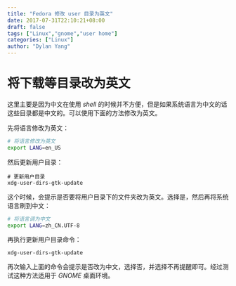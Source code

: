```yaml
---
title: "Fedora 修改 user 目录为英文"
date: 2017-07-31T22:10:21+08:00
draft: false
tags: ["Linux","gnome","user home"]
categories: ["Linux"]
author: "Dylan Yang"
---
```


# 将下载等目录改为英文

这里主要是因为中文在使用 *shell* 的时候并不方便，但是如果系统语言为中文的话这些目录都是中文的。可以使用下面的方法修改为英文。

<!--more-->

先将语言修改为英文：

``` sh
# 将语言修改为英文
export LANG=en_US
```
然后更新用户目录：

```shell
# 更新用户目录
xdg-user-dirs-gtk-update
```

这个时候，会提示是否要将用户目录下的文件夹改为英文。选择是，然后再将系统语言刷到中文：

``` sh
# 将语言调为中文
export LANG=zh_CN.UTF-8
```

再执行更新用户目录命令：

```shell
xdg-user-dirs-gtk-update
```

再次输入上面的命令会提示是否改为中文，选择否，并选择不再提醒即可。经过测试这种方法适用于
_GNOME_ 桌面环境。